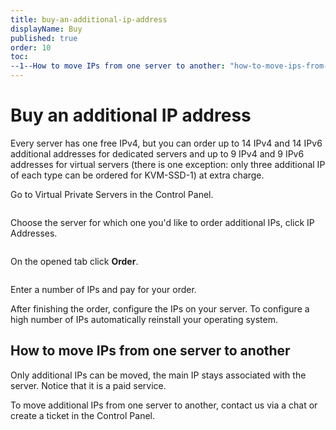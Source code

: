 ```yaml
---
title: buy-an-additional-ip-address
displayName: Buy
published: true
order: 10
toc:
--1--How to move IPs from one server to another: "how-to-move-ips-from-one-server-to-another"
---
```

# Buy an additional IP address

Every server has one free IPv4, but you can order up to 14 IPv4 and 14 IPv6 additional addresses for dedicated servers and up to 9 IPv4 and 9 IPv6 addresses for virtual servers (there is one exception: only three additional IP of each type can be ordered for KVM-SSD-1) at extra charge.

Go to Virtual Private Servers in the Control Panel.

<img src="https://assets.gcore.pro/docs/hosting/dedicated-servers/manage/networking/additional-ip-addresses/buy-an-additional-ip-address/chrome_2017-09-06_16-38-27.png" alt="">

Choose the server for which one you'd like to order additional IPs, click IP Addresses.

<img src="https://assets.gcore.pro/docs/hosting/dedicated-servers/manage/networking/additional-ip-addresses/buy-an-additional-ip-address/chrome_2017-09-06_16-36-35.png" alt="">

On the opened tab click **Order**. 

<img src="https://assets.gcore.pro/docs/hosting/dedicated-servers/manage/networking/additional-ip-addresses/buy-an-additional-ip-address/chrome_2017-09-06_16-37-04.png" alt="">

Enter a number of IPs and pay for your order. 

After finishing the order, configure the IPs on your server. To configure a high number of IPs automatically reinstall your operating system.  

## How to move IPs from one server to another

Only additional IPs can be moved, the main IP stays associated with the server. Notice that it is a paid service.

To move additional IPs from one server to another, contact us via a chat or create a ticket in the Control Panel. 
